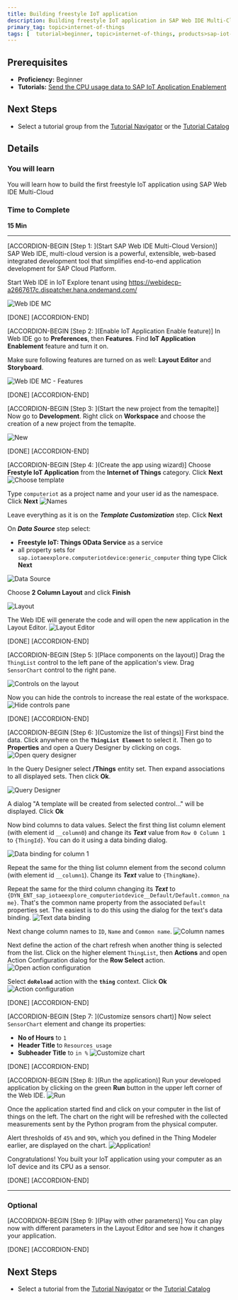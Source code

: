 ```yaml
---
title: Building freestyle IoT application
description: Building freestyle IoT application in SAP Web IDE Multi-Cloud
primary_tag: topic>internet-of-things
tags: [  tutorial>beginner, topic>internet-of-things, products>sap-iot-application-enablement, products>sap-cloud-platform, products>sap-web-ide ]
---
```


## Prerequisites  
 - **Proficiency:** Beginner
 - **Tutorials:** [Send the CPU usage data to SAP IoT Application Enablement](https://www.sap.com/developer/tutorials/iotae-comp-sendpy0.html)


## Next Steps
 - Select a tutorial group from the [Tutorial Navigator](http://www.sap.com/developer/tutorial-navigator.html) or the [Tutorial Catalog](https://www.sap.com/developer/tutorial-navigator.tutorials.html)

## Details
### You will learn  
You will learn how to build the first freestyle IoT application using SAP Web IDE Multi-Cloud

### Time to Complete
**15 Min**

---

[ACCORDION-BEGIN [Step 1: ](Start SAP Web IDE Multi-Cloud Version)]
SAP Web IDE, multi-cloud version is a powerful, extensible, web-based integrated development tool that simplifies end-to-end application development for SAP Cloud Platform.

Start Web IDE in IoT Explore tenant using https://webidecp-a2667617c.dispatcher.hana.ondemand.com/

![Web IDE MC](iotaecompappmc0010.jpg)

[DONE]
[ACCORDION-END]

[ACCORDION-BEGIN [Step 2: ](Enable IoT Application Enable feature)]
In Web IDE go to **Preferences**, then **Features**. Find **IoT Application Enablement** feature and turn it on.

Make sure following features are turned on as well: **Layout Editor** and **Storyboard**.

![Web IDE MC - Features](iotaecompappmc0020.jpg)


[DONE]
[ACCORDION-END]


[ACCORDION-BEGIN [Step 3: ](Start the new project from the temaplte)]
Now go to **Development**. Right click on **Workspace** and choose the creation of a new project from the temaplte.

![New](iotaecompappmc0030.jpg)



[DONE]
[ACCORDION-END]

[ACCORDION-BEGIN [Step 4: ](Create the app using wizard)]
Choose **Frestyle IoT Application** from the **Internet of Things** category. Click **Next**
![Choose template](iotaecompappmc0040.jpg)

Type `computeriot` as a project name and your user id as the namespace. Click **Next**
![Names](iotaecompappmc0050.jpg)

Leave everything as it is on the ___Template Customization___ step. Click **Next**

On ___Data Source___ step select:
 - **Freestyle IoT: Things OData Service** as a service
 - all property sets for `sap.iotaeexplore.computeriotdevice:generic_computer` thing type
Click **Next**

![Data Source](iotaecompappmc0060.jpg)

Choose **2 Column Layout** and click **Finish**


![Layout](iotaecompappmc0070.jpg)

The Web IDE will generate the code and will open the new application in the Layout Editor.
![Layout Editor](iotaecompappmc0080.jpg)

[DONE]
[ACCORDION-END]

[ACCORDION-BEGIN [Step 5: ](Place components on the layout)]
Drag the `ThingList` control to the left pane of the application's view. Drag `SensorChart` control to the right pane.

![Controls on the layout](iotaecompappmc0090.jpg)

Now you can hide the controls to increase the real estate of the workspace.
![Hide controls pane](iotaecompappmc0100.jpg)

[DONE]
[ACCORDION-END]

[ACCORDION-BEGIN [Step 6: ](Customize the list of things)]
First bind the data. Click anywhere on the **`ThingList Element`** to select it. Then go to **Properties** and open a Query Designer by clicking on cogs.
![Open query designer](iotaecompappmc0110.jpg)

In the Query Designer select **/Things** entity set. Then expand associations to all displayed sets. Then click **Ok**.

![Query Designer](iotaecompappmc0120.jpg)

A dialog "A template will be created from selected control..." will be displayed. Click **Ok**

Now bind columns to data values. Select the first thing list column element (with element id `__column0`) and change its ___Text___ value from `Row 0 Column 1` to `{ThingId}`. You can do it using a data binding dialog.

![Data binding for column 1](iotaecompappmc0130.jpg)

Repeat the same for the thing list column element from the second column (with element id `__column1`). Change its ___Text___ value to `{ThingName}`.

Repeat the same for the third column changing its ___Text___ to `{DYN_ENT_sap_iotaeexplore_computeriotdevice__Default/Default.common_name}`. That's the common name property from the associated `Default` properties set. The easiest is to do this using the dialog for the text's data binding.
![Text data binding](iotaecompappmc0140.jpg)

Next change column names to `ID`, `Name` and `Common name`.
![Column names](iotaecompappmc0150.jpg)

Next define the action of the chart refresh when another thing is selected from the list. Click on the higher element `ThingList`, then **Actions** and open Action Configuration dialog for the **Row Select** action.
![Open action configuration](iotaecompappmc0160.jpg)

Select **`doReload`** action with the **`thing`** context. Click **Ok**
![Action configuration](iotaecompappmc0170.jpg)

[DONE]
[ACCORDION-END]

[ACCORDION-BEGIN [Step 7: ](Customize sensors chart)]
Now select `SensorChart` element and change its properties:
 - **No of Hours** to `1`
 - **Header Title** to `Resources usage`
 - **Subheader Title** to `in %`
![Customize chart](iotaecompappmc0180.jpg)

[DONE]
[ACCORDION-END]

[ACCORDION-BEGIN [Step 8: ](Run the application)]
Run your developed application by clicking on the green **Run** button in the upper left corner of the Web IDE.
![Run](iotaecompappmc0190.jpg)

Once the application started find and click on your computer in the list of things on the left. The chart on the right will be refreshed with the collected measurements sent by the Python program from the physical computer.

Alert thresholds of `45%` and `90%`, which you defined in the Thing Modeler earlier, are displayed on the chart.
![Application!](iotaecompappmc0200.jpg)

Congratulations! You built your IoT application using your computer as an IoT device and its CPU as a sensor.

[DONE]
[ACCORDION-END]

---

### Optional


[ACCORDION-BEGIN [Step 9: ](Play with other parameters)]
You can play now with different parameters in the Layout Editor and see how it changes your application.

[DONE]
[ACCORDION-END]


## Next Steps
- Select a tutorial from the [Tutorial Navigator](http://www.sap.com/developer/tutorial-navigator.html) or the [Tutorial Catalog](http://www.sap.com/developer/tutorials.html)
